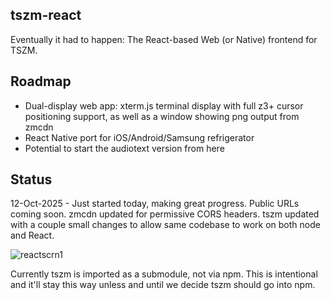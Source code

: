 ## tszm-react

Eventually it had to happen: The React-based Web (or Native) frontend for TSZM.

## Roadmap

- Dual-display web app: xterm.js terminal display with full z3+ cursor positioning support, as well as a window showing png output from zmcdn
- React Native port for iOS/Android/Samsung refrigerator
- Potential to start the audiotext version from here

## Status

12-Oct-2025 - Just started today, making great progress. Public URLs coming soon. zmcdn updated for permissive CORS headers. tszm updated with a couple small changes to allow same codebase to work on both node and React.

![reactscrn1](https://github.com/user-attachments/assets/3e1ffd87-b45e-457c-9d9a-fe7000cea0b1)

Currently tszm is imported as a submodule, not via npm. This is intentional and it'll stay this way unless and until we decide tszm should go into npm.
